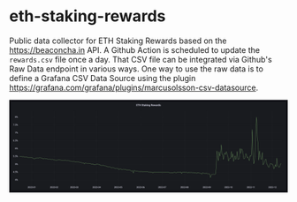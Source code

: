 # eth-staking-rewards

Public data collector for ETH Staking Rewards based on the https://beaconcha.in
API. A Github Action is scheduled to update the `rewards.csv` file once a day.
That CSV file can be integrated via Github's Raw Data endpoint in various ways.
One way to use the raw data is to define a Grafana CSV Data Source using the
plugin https://grafana.com/grafana/plugins/marcusolsson-csv-datasource.

![Grafana](/asset/grafana.png)
